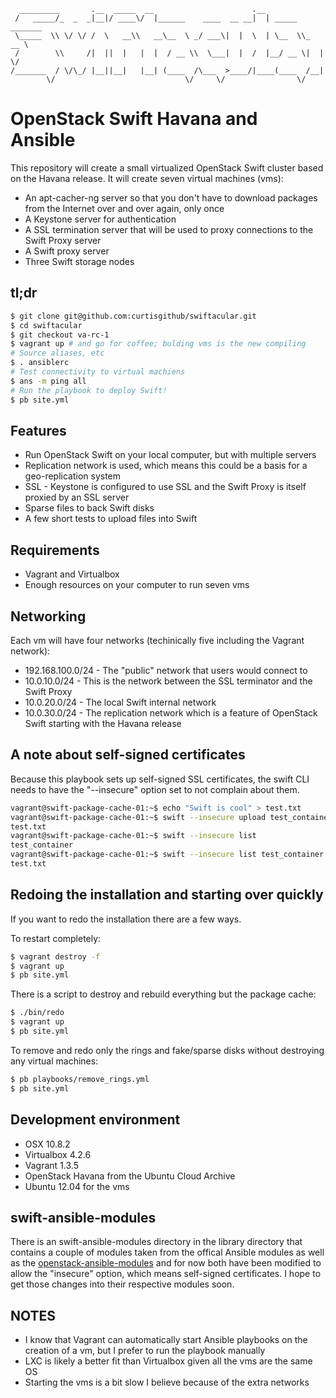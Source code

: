 ```
  _________       .__  _____  __                      .__                
 /   _____/_  _  _|__|/ ____\/  |______    ____  __ __|  | _____ _______ 
 \_____  \\ \/ \/ /  \   __\\   __\__  \ _/ ___\|  |  \  | \__  \\_  __ \
 /        \\     /|  ||  |   |  |  / __ \\  \___|  |  /  |__/ __ \|  | \/
/_______  / \/\_/ |__||__|   |__| (____  /\___  >____/|____(____  /__|   
        \/                             \/     \/                \/       
```

# OpenStack Swift Havana and Ansible

This repository will create a small virtualized OpenStack Swift cluster based on the Havana release. It will create seven virtual machines (vms):

* An apt-cacher-ng server so that you don't have to download packages from the Internet over and over again, only once
* A Keystone server for authentication
* A SSL termination server that will be used to proxy connections to the Swift Proxy server
* A Swift proxy server
* Three Swift storage nodes

## tl;dr

```bash
$ git clone git@github.com:curtisgithub/swiftacular.git
$ cd swiftacular
$ git checkout va-rc-1
$ vagrant up # and go for coffee; bulding vms is the new compiling
# Source aliases, etc
$ . ansiblerc
# Test connectivity to virtual machiens
$ ans -m ping all
# Run the playbook to deploy Swift!
$ pb site.yml
```
## Features

* Run OpenStack Swift on your local computer, but with multiple servers
* Replication network is used, which means this could be a basis for a geo-replication system
* SSL - Keystone is configured to use SSL and the Swift Proxy is itself proxied by an SSL server
* Sparse files to back Swift disks
* A few short tests to upload files into Swift

## Requirements

* Vagrant and Virtualbox
* Enough resources on your computer to run seven vms

## Networking

Each vm will have four networks (techinically five including the Vagrant network):

* 192.168.100.0/24 - The "public" network that users would connect to
* 10.0.10.0/24 - This is the network between the SSL terminator and the Swift Proxy
* 10.0.20.0/24 - The local Swift internal network
* 10.0.30.0/24 - The replication network which is a feature of OpenStack Swift starting with the Havana release

## A note about self-signed certificates

Because this playbook sets up self-signed SSL certificates, the swift CLI needs to have the "--insecure" option set to not complain about them.

```bash
vagrant@swift-package-cache-01:~$ echo "Swift is cool" > test.txt
vagrant@swift-package-cache-01:~$ swift --insecure upload test_container test.txt 
test.txt
vagrant@swift-package-cache-01:~$ swift --insecure list
test_container
vagrant@swift-package-cache-01:~$ swift --insecure list test_container
test.txt
```
## Redoing the installation and starting over quickly

If you want to redo the installation there are a few ways. 

To restart completely:

```bash
$ vagrant destroy -f
$ vagrant up
$ pb site.yml
```

There is a script to destroy and rebuild everything but the package cache:

```bash
$ ./bin/redo
$ vagrant up
$ pb site.yml
```

To remove and redo only the rings and fake/sparse disks without destroying any virtual machines:

```bash
$ pb playbooks/remove_rings.yml
$ pb site.yml
```

## Development environment

* OSX 10.8.2
* Virtualbox 4.2.6
* Vagrant 1.3.5
* OpenStack Havana from the Ubuntu Cloud Archive
* Ubuntu 12.04 for the vms

## swift-ansible-modules

There is an swift-ansible-modules directory in the library directory that contains a couple of modules taken from the offical Ansible modules as well as the [openstack-ansible-modules](https://github.com/lorin/openstack-ansible) and for now both have been modified to allow the "insecure" option, which means self-signed certificates. I hope to get those changes into their respective modules soon.

## NOTES

* I know that Vagrant can automatically start Ansible playbooks on the creation of a vm, but I prefer to run the playbook manually
* LXC is likely a better fit than Virtualbox given all the vms are the same OS
* Starting the vms is a bit slow I believe because of the extra networks

